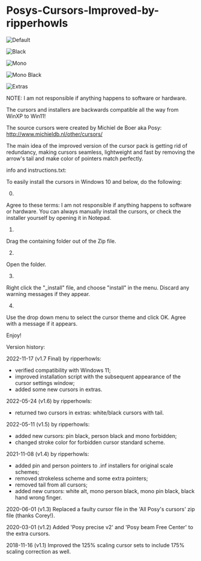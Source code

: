 # Posys-Cursors-Improved-by-ripperhowls

![Default](https://user-images.githubusercontent.com/95716821/202490563-743330e4-6df4-424c-8a90-80a51b851bb2.png)

![Black](https://user-images.githubusercontent.com/95716821/202490628-2d39bec5-c11f-4dba-9193-c8f5d3ac9581.png)

![Mono](https://user-images.githubusercontent.com/95716821/202490738-90ba3b00-8600-48ec-8c42-d19e28713033.png)

![Mono Black](https://user-images.githubusercontent.com/95716821/202490783-53ca6af2-1389-442c-a665-ecb00a23d8d5.png)

![Extras](https://user-images.githubusercontent.com/95716821/202490815-1f066b2e-ae52-42f6-9114-d2dc7fb91cf4.png)

NOTE: I am not responsible if anything happens to software or hardware.

The cursors and installers are backwards compatible all the way from WinXP to Win11!

The source cursors were created by Michiel de Boer aka Posy: http://www.michieldb.nl/other/cursors/

The main idea of the improved version of the cursor pack is getting rid of redundancy, making cursors seamless, lightweight and fast by removing the arrow's tail and make color of pointers match perfectly.

info and instructions.txt:

To easily install the cursors in Windows 10 and below, do the following:

0.
Agree to these terms: I am not responsible if anything happens to software or hardware.
You can always manually install the cursors, or check the installer yourself by opening it in Notepad.

1.
Drag the containing folder out of the Zip file.

2.
Open the folder.

3.
Right click the "_install" file, and choose "install" in the menu. Discard any warning messages if they appear.

4.
Use the drop down menu to select the cursor theme and click OK. Agree with a message if it appears.

Enjoy!

Version history:

2022-11-17 (v1.7 Final) by ripperhowls:
- verified compatibility with Windows 11;
- improved installation script with the subsequent appearance of the cursor settings window;
- added some new cursors in extras.

2022-05-24 (v1.6) by ripperhowls:
- returned two cursors in extras: white/black cursors with tail.

2022-05-11 (v1.5) by ripperhowls:
- added new cursors: pin black, person black and mono forbidden;
- changed stroke color for forbidden cursor standard scheme.

2021-11-08 (v1.4) by ripperhowls: 
- added pin and person pointers to .inf installers for original scale schemes;
- removed strokeless scheme and some extra pointers;
- removed tail from all cursors;
- added new cursors: white alt, mono person black, mono pin black, black hand wrong finger.

2020-06-01 (v1.3) Replaced a faulty cursor file in the 'All Posy's cursors' zip file (thanks Corey!).

2020-03-01 (v1.2) Added 'Posy precise v2' and 'Posy beam Free Center' to the extra cursors.

2018-11-16 (v1.1) Improved the 125% scaling cursor sets to include 175% scaling correction as well.
